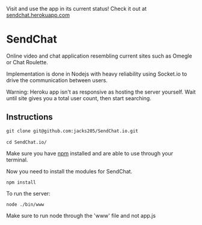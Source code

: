Visit and use the app in its current status! Check it out at [sendchat.herokuapp.com](http://sendchat.herokuapp.com/)

SendChat
========

Online video and chat application resembling current sites such as Omegle or Chat Roulette. 

Implementation is done in Nodejs with heavy reliability using Socket.io to drive the communication between users.

Warning: Heroku app isn't as responsive as hosting the server yourself. Wait until site gives you a total user count, then start searching.

Instructions
-------------

<pre><code>git clone git@github.com:jacks205/SendChat.io.git
</code>
<code>cd SendChat.io/
</code></pre>
Make sure you have [npm](https://www.npmjs.org/) installed and are able to use through your terminal.

Now you need to install the modules for SendChat.
<pre>
<code>npm install
</code></pre>
To run the server:
<pre>
<code>node ./bin/www
</code></pre>
Make sure to run node through the 'www' file and not app.js
